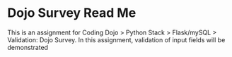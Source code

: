 # Dojo Survey Read Me

This is an assignment for Coding Dojo > Python Stack > Flask/mySQL > Validation: Dojo Survey.
In this assignment, validation of input fields will be demonstrated